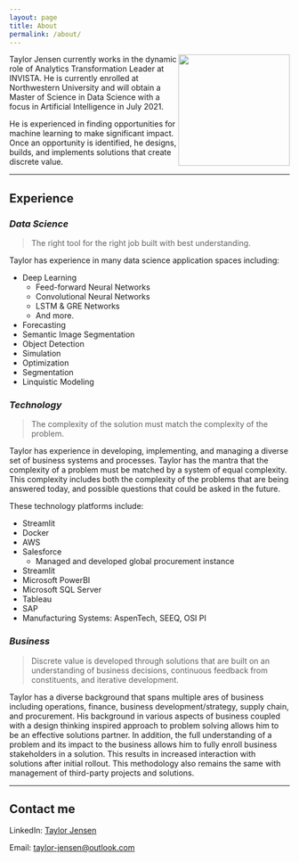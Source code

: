 ```yaml
---
layout: page
title: About
permalink: /about/
---
```


<img align="right" width="200" height="200" src="https://avatars.githubusercontent.com/u/44146985?v=4">

Taylor Jensen currently works in the dynamic role of Analytics Transformation Leader at INVISTA. He is currently enrolled at Northwestern University and will obtain a Master of Science in Data Science with a focus in Artificial Intelligence in July 2021. 

He is experienced in finding opportunities for machine learning to make significant impact. Once an opportunity is identified, he designs, builds, and implements solutions that create discrete value. 

---

## **Experience**

### *Data Science*
> The right tool for the right job built with best understanding.

Taylor has experience in many data science application spaces including:

- Deep Learning 
  - Feed-forward Neural Networks
  - Convolutional Neural Networks
  - LSTM & GRE Networks
  - And more.
- Forecasting
- Semantic Image Segmentation
- Object Detection
- Simulation
- Optimization
- Segmentation
- Linquistic Modeling

### *Technology*
> The complexity of the solution must match the complexity of the problem.


Taylor has experience in developing, implementing, and managing a diverse set of business systems and processes. Taylor has the mantra that the complexity of a problem must be matched by a system of equal complexity. This complexity includes both the complexity of the problems that are being answered today, and possible questions that could be asked in the future. 

These technology platforms include:

- Streamlit
- Docker
- AWS
- Salesforce
  - Managed and developed global procurement instance
- Streamlit
- Microsoft PowerBI
- Microsoft SQL Server
- Tableau
- SAP
- Manufacturing Systems: AspenTech, SEEQ, OSI PI

### *Business*
> Discrete value is developed through solutions that are built on an understanding of business decisions, continuous feedback from constituents, and iterative development. 

Taylor has a diverse background that spans multiple ares of business including operations, finance, business development/strategy, supply chain, and procurement. His background in various aspects of business coupled with a design thinking inspired approach to problem solving allows him to be an effective solutions partner. In addition, the full understanding of a problem and its impact to the business allows him to fully enroll business stakeholders in a solution. This results in increased interaction with solutions after initial rollout. This methodology also remains the same with management of third-party projects and solutions.

---
## **Contact me**
LinkedIn: [Taylor Jensen](https://www.linkedin.com/in/taylor-jensen-02999/)

Email: [taylor-jensen@outlook.com](mailto:taylor-jensen@outlook.com)


